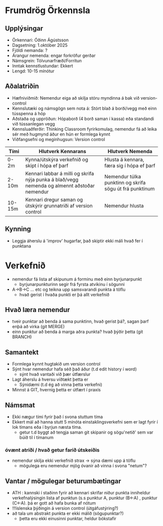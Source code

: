 
# Frumdrög Örkennsla 

## Upplýsingar 
- Örkennari: Óðinn Ágústsson
- Dagsetning: 1.október 2025
- Fjöldi nemanda: ?
- Árangur nemenda: engar forkröfur gerðar
- Námsgrein: Tölvunarfræði/Forritun
- Inntak kennstlustundar: Ekkert 
- Lengd: 10-15 mínótur

## Aðalatriðin
- Hæfniviðmið: Nemendur eiga að skilja stóru myndinna á bak við version-control 
- Kennslutæki og námsgögn sem nota á: Stórt blað á borði/vegg með einn tússpenna á hóp 
- Aðstaða og uppröðun: Hópaborð (4 borð saman í kassa) eða standandi við tússanlegan vegg
- Kennsluaðferðir: Thinking Classroom fyrirkomulag, nemendur fá að leika sér með hugmynd áður en hún er formlega kynnt
- Viðfangsefni og meginhugsun: Version control

Tími | Hlutverk Kennarans | Hlutverk Nemenda
---- | ------------------ | ----------------
0-2m | Kynna/útskýra verkefnið og skipt í hópa ef þarf   | Hlusta á kennara, færa sig í hópa ef þarf
2-10m| Kennari labbar á milli og skrifa nýja punka á blað/vegg nemenda og almennt aðstoðar nemendur | Nemendur túlka punktinn og skrifa sögu út frá punktinum
10-15m| Kennari dregur saman og útskýrir grunnatriði af version control | Nemendur hlusta

## Kynning
- Leggja áherslu á 'improv' hugarfar, það skiptir ekki máli hvað fer í punktana

# Verkefnið 
- nemendur fá lista af skipunum á forminu með einn byrjunarpunkt
    - byrjunarpunkturinn segir frá fyrsta atvikinu í sögunni
- A->B->C ... etc og teikna upp samsvarandi punkta á töflu
    - hvað gerist í hvaða punkti er þá allt verkefnið
## Hvað læra nemendur
- tveir punktar að benda á sama punktinn, hvað gerist þá?, sagan þarf enþá að virka  (git MERGE)
- einn punktur að benda á marga aðra punkta? hvað þýðir þetta (git BRANCH)

## Samantekt
- Formlega kynnt hugtakið um version control
- Sýnt hvar nemendur hafa séð það áður (t.d edit history í word) 
    - sýnt hvað vantaði við þær útfærslur
- Lagt áherslu á hversu víðtækt þetta er
    - Sýnidæmi (t.d ég að vinna þetta verkefni)
- Minnst á GIT, hvernig þetta er útfært í praxís

## Námsmat
- Ekki nægur tími fyrir það í svona stuttum tíma
- Ekkert mál að hanna stutt 5 mínóta einstaklingsverkefni sem er lagt fyrir í lok tímans eða í byrjun næsta tíma.
    - getur t.d byggt að tengja saman git skipanir og sögu'netið' sem var búið til í tímanum

### óvænt atriði / hvað getur farið útskeiðis
- nemendur skilja ekki verkefnið strax -> sýna dæmi upp á töflu
    - mögulega eru nemendur mjög óvanir að vinna í svona "netum"?

## Vantar / mögulegar beturumbætingar
- ATH : kannski í staðinn fyrir að kennari skrifar niður punkta inniheldur verkefnalýsingin lista af punktun (s.s punktur A, punktur (B<-A) , punktur (C<-A). þá er gott að hafa bunka af nótum
- !!!íslenska þýðingin á version control (útgáfustýring?)
- að tala um abstrakt punkta er ekki málið (sögupunktar?)
    - þetta eru ekki einusinni punktar, heldur bókstafir

